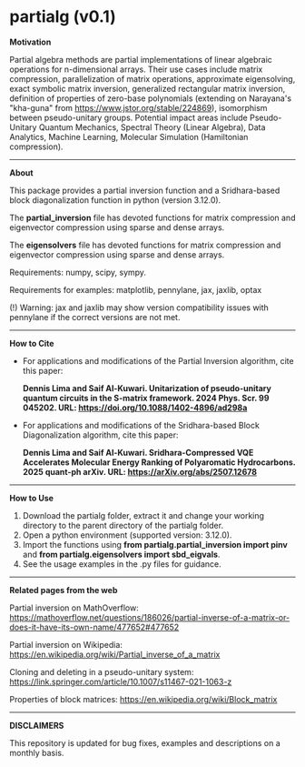 # partialg (v0.1)

**Motivation**

Partial algebra methods are partial implementations of linear algebraic operations for n-dimensional arrays. Their use cases include matrix compression, parallelization of matrix operations, approximate eigensolving, exact symbolic matrix inversion, generalized rectangular matrix inversion, definition of properties of zero-base polynomials (extending on Narayana's "kha-guna" from https://www.jstor.org/stable/224869), isomorphism between pseudo-unitary groups. Potential impact areas include Pseudo-Unitary Quantum Mechanics, Spectral Theory (Linear Algebra), Data Analytics, Machine Learning, Molecular Simulation (Hamiltonian compression).

---
**About**

This package provides a partial inversion function and a Sridhara-based block diagonalization function in python (version 3.12.0).

The **partial_inversion** file has devoted functions for matrix compression and eigenvector compression using sparse and dense arrays.


The **eigensolvers** file has devoted functions for matrix compression and eigenvector compression using sparse and dense arrays.

Requirements: numpy, scipy, sympy.

Requirements for examples: matplotlib, pennylane, jax, jaxlib, optax

(!) Warning: jax and jaxlib may show version compatibility issues with pennylane if the correct versions are not met.

---
**How to Cite**
- For applications and modifications of the Partial Inversion algorithm, cite this paper:
  
  **Dennis Lima and Saif Al-Kuwari. Unitarization of pseudo-unitary quantum circuits in the S-matrix framework. 2024 Phys. Scr. 99 045202. URL: https://doi.org/10.1088/1402-4896/ad298a**

- For applications and modifications of the Sridhara-based Block Diagonalization algorithm, cite this paper:

  **Dennis Lima and Saif Al-Kuwari. Sridhara-Compressed VQE Accelerates Molecular Energy Ranking of Polyaromatic Hydrocarbons. 2025 quant-ph arXiv. URL: https://arXiv.org/abs/2507.12678**

---
**How to Use**
1. Download the partialg folder, extract it and change your working directory to the parent directory of the partialg folder.
2. Open a python environment (supported version: 3.12.0).
3. Import the functions using **from partialg.partial_inversion import pinv** and **from partialg.eigensolvers import sbd_eigvals**.
4. See the usage examples in the .py files for guidance.

---
**Related pages from the web**

Partial inversion on MathOverflow: https://mathoverflow.net/questions/186026/partial-inverse-of-a-matrix-or-does-it-have-its-own-name/477652#477652

Partial inversion on Wikipedia: https://en.wikipedia.org/wiki/Partial_inverse_of_a_matrix

Cloning and deleting in a pseudo-unitary system: https://link.springer.com/article/10.1007/s11467-021-1063-z

Properties of block matrices: https://en.wikipedia.org/wiki/Block_matrix

---
**DISCLAIMERS**

This repository is updated for bug fixes, examples and descriptions on a monthly basis.


